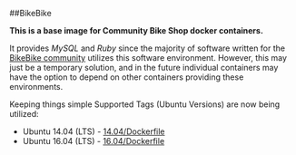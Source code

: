 ##BikeBike

**This is a base image for Community Bike Shop docker containers.**

It provides *MySQL* and *Ruby* since the majority of software written for the [BikeBike community](http://bikebike.org) utilizes this software environment.  However, this may just be a temporary solution, and in the future individual containers may have the option to depend on other containers providing these environments.

Keeping things simple Supported Tags (Ubuntu Versions) are now being utilized:

* Ubuntu 14.04 (LTS) - [14.04/Dockerfile](https://github.com/fspc/bikebike/blob/master/14.04/Dockerfile)
* Ubuntu 16.04 (LTS) - [16.04/Dockerfile](https://github.com/fspc/bikebike/blob/master/16.04/Dockerfile)
